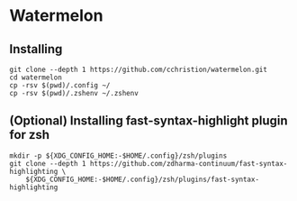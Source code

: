 # Watermelon

## Installing

	git clone --depth 1 https://github.com/cchristion/watermelon.git
	cd watermelon
	cp -rsv $(pwd)/.config ~/
	cp -rsv $(pwd)/.zshenv ~/.zshenv

## (Optional) Installing fast-syntax-highlight plugin for zsh

	mkdir -p ${XDG_CONFIG_HOME:-$HOME/.config}/zsh/plugins
	git clone --depth 1 https://github.com/zdharma-continuum/fast-syntax-highlighting \
		${XDG_CONFIG_HOME:-$HOME/.config}/zsh/plugins/fast-syntax-highlighting
